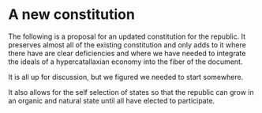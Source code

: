 # A new constitution

The following is a proposal for an updated constitution for the republic.  It preserves almost all of the existing constitution and only adds to it where there have are clear deficiencies and where we have needed to integrate the ideals of a hypercatallaxian economy into the fiber of the document.

It is all up for discussion, but we figured we needed to start somewhere.

It also allows for the self selection of states so that the republic can grow in an organic and natural state until all have elected to participate.
